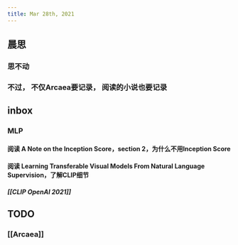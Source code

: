 ```yaml
---
title: Mar 28th, 2021
---
```


## 晨思
### 思不动
### 不过， 不仅Arcaea要记录， 阅读的小说也要记录
## inbox
### MLP
#### 阅读 A Note on the Inception Score，section 2，为什么不用Inception Score
#### 阅读 Learning Transferable Visual Models From Natural Language Supervision，了解CLIP细节
##### [[CLIP OpenAI 2021]]
## TODO
### [[Arcaea]]
####
